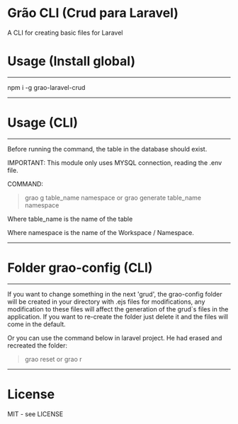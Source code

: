 # Grão CLI (Crud para Laravel)

A CLI for creating basic files for Laravel

# Usage (Install global) 

----------------------------------------------------

npm i -g grao-laravel-crud

----------------------------------------------------

# Usage (CLI)
----------------------------------------------------

Before running the command, the table in the database should exist.

IMPORTANT: This module only uses MYSQL connection, reading the .env file.

COMMAND:
> grao g table_name namespace 
or 
> grao generate table_name namespace

Where table_name is the name of the table

Where namespace is the name of the Workspace / Namespace.

----------------------------------------------------

# Folder grao-config (CLI)

----------------------------------------------------

If you want to change something in the next 'grud',
the grao-config folder will be created in your directory with .ejs files for modifications,
any modification to these files will affect the generation of the grud`s files in the application. 
If you want to re-create the folder just delete it and the files will come in the default.

Or you can use the command below in laravel project. 
He had erased and recreated the folder:

> grao reset
or 
> grao r

----------------------------------------------------
# License

MIT - see LICENSE

